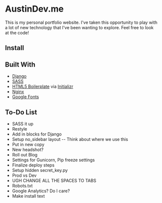 # AustinDev.me
This is my personal portfolio website.  I've taken this opportunity to play with a lot of new technology that I've been wanting to explore.  Feel free to look at the code!

## Install

## Built With
- [Django](https://www.djangoproject.com/)
- [SASS](http://sass-lang.com/)
- [HTML5 Boilerplate](http://html5boilerplate.com/) via [Initializr](http://www.initializr.com/)
- [Nginx](http://nginx.com/)
- [Google Fonts](https://www.google.com/fonts)

## To-Do List
- SASS it up
- Restyle
- Add in blocks for Django
- Setup no_sidebar layout -- Think about where we use this
- Put in new copy
- New headshot?
- Roll out Blog
- Settings for Gunicorn, Pip freeze settings
- Finalize deploy steps
- Setup hidden secret_key.py
- Prod vs Dev
- UGH CHANGE ALL THE SPACES TO TABS
- Robots.txt
- Google Analytics?  Do I care?
- Make install text
